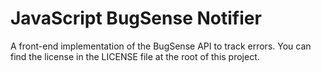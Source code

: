 # JavaScript BugSense Notifier

A front-end implementation of the BugSense API to track errors.
You can find the license in the LICENSE file at the root of this project.